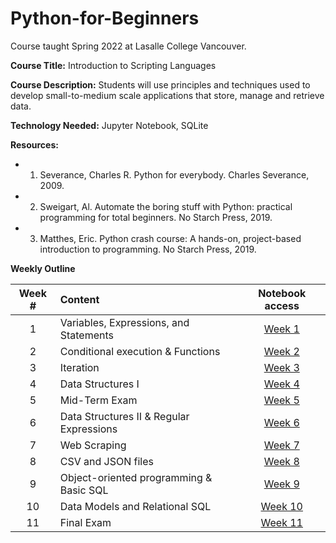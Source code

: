 # Python-for-Beginners
Course taught Spring 2022 at Lasalle College Vancouver.


**Course Title:**	Introduction to Scripting Languages

**Course Description:** 	Students will use principles and techniques used to develop small-to-medium scale applications that store, manage and retrieve data. 

**Technology Needed:** 	Jupyter Notebook, SQLite

**Resources:** 	
- 1. Severance, Charles R. Python for everybody. Charles Severance, 2009.
-	2. Sweigart, Al. Automate the boring stuff with Python: practical programming for total beginners. No Starch Press, 2019.
-	3. Matthes, Eric. Python crash course: A hands-on, project-based introduction to programming. No Starch Press, 2019.

**Weekly Outline**

Week # | Content | Notebook access
:----:|:-----|:-------:
1   | Variables, Expressions, and Statements    | [Week 1 ](https://github.com/Tributino/Python-for-Beginners/tree/main/Week_1)
2   | Conditional execution & Functions         | [Week 2 ](https://github.com/Tributino/Python-for-Beginners/tree/main/Week_2)
3   | Iteration                                 | [Week 3 ](https://github.com/Tributino/Python-for-Beginners/tree/main/Week_3)
4   | Data Structures I                         | [Week 4 ](https://github.com/Tributino/Python-for-Beginners/tree/main/Week_4)
5   | Mid-Term Exam                             | [Week 5 ](https://github.com/Tributino/Python-for-Beginners/tree/main/Week_5)
6   | Data Structures II & Regular Expressions  | [Week 6 ](https://github.com/Tributino/Python-for-Beginners/tree/main/Week_6)
7   | Web Scraping                              | [Week 7 ](https://github.com/Tributino/Python-for-Beginners/tree/main/Week_7)
8   | CSV and JSON files                        | [Week 8 ](https://github.com/Tributino/Python-for-Beginners/tree/main/Week_8)
9   | Object-oriented programming & Basic SQL   | [Week 9 ](https://github.com/Tributino/Python-for-Beginners/tree/main/Week_9)
10  | Data Models and Relational SQL            | [Week 10 ](https://github.com/Tributino/Python-for-Beginners/tree/main/Week_10)
11  | Final Exam                                | [Week 11 ](https://github.com/Tributino/Python-for-Beginners/tree/main/Week_11)

